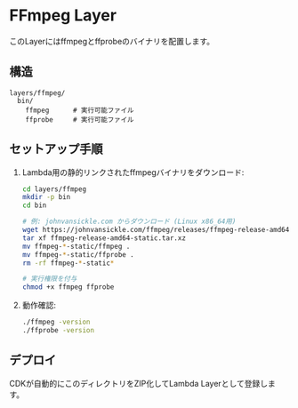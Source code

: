 # FFmpeg Layer

このLayerにはffmpegとffprobeのバイナリを配置します。

## 構造

```
layers/ffmpeg/
  bin/
    ffmpeg      # 実行可能ファイル
    ffprobe     # 実行可能ファイル
```

## セットアップ手順

1. Lambda用の静的リンクされたffmpegバイナリをダウンロード:
   ```bash
   cd layers/ffmpeg
   mkdir -p bin
   cd bin
   
   # 例: johnvansickle.com からダウンロード (Linux x86_64用)
   wget https://johnvansickle.com/ffmpeg/releases/ffmpeg-release-amd64-static.tar.xz
   tar xf ffmpeg-release-amd64-static.tar.xz
   mv ffmpeg-*-static/ffmpeg .
   mv ffmpeg-*-static/ffprobe .
   rm -rf ffmpeg-*-static*
   
   # 実行権限を付与
   chmod +x ffmpeg ffprobe
   ```

2. 動作確認:
   ```bash
   ./ffmpeg -version
   ./ffprobe -version
   ```

## デプロイ

CDKが自動的にこのディレクトリをZIP化してLambda Layerとして登録します。


